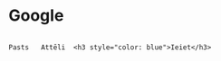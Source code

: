 # Google
                                                                                        Pasts   Attēli  <h3 style="color: blue">Ieiet</h3>